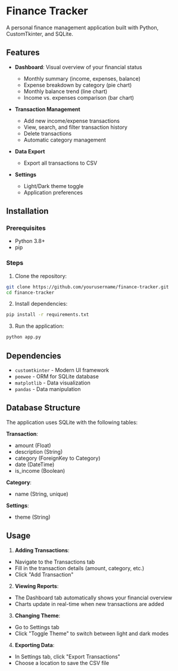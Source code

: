 # Finance Tracker

A personal finance management application built with Python, CustomTkinter, and SQLite.

## Features

- **Dashboard**: Visual overview of your financial status
  - Monthly summary (income, expenses, balance)
  - Expense breakdown by category (pie chart)
  - Monthly balance trend (line chart)
  - Income vs. expenses comparison (bar chart)

- **Transaction Management**
  - Add new income/expense transactions
  - View, search, and filter transaction history
  - Delete transactions
  - Automatic category management

- **Data Export**
  - Export all transactions to CSV

- **Settings**
  - Light/Dark theme toggle
  - Application preferences

## Installation

### Prerequisites
- Python 3.8+
- pip

### Steps
1. Clone the repository:
```bash
git clone https://github.com/yourusername/finance-tracker.git
cd finance-tracker
```


2. Install dependencies:
```bash
pip install -r requirements.txt
```

3. Run the application:
```bash
python app.py
```

## Dependencies

- `customtkinter` - Modern UI framework
- `peewee` - ORM for SQLite database
- `matplotlib` - Data visualization
- `pandas` - Data manipulation

## Database Structure

The application uses SQLite with the following tables:

 **Transaction**:
- amount (Float)
- description (String)
- category (ForeignKey to Category)
- date (DateTime)
- is_income (Boolean)

 **Category**:
- name (String, unique)

 **Settings**:
- theme (String)

## Usage

1. **Adding Transactions**:
- Navigate to the Transactions tab
- Fill in the transaction details (amount, category, etc.)
- Click "Add Transaction"

2. **Viewing Reports**:
- The Dashboard tab automatically shows your financial overview
- Charts update in real-time when new transactions are added

3. **Changing Theme**:
- Go to Settings tab
- Click "Toggle Theme" to switch between light and dark modes

4. **Exporting Data**:
- In Settings tab, click "Export Transactions"
- Choose a location to save the CSV file
